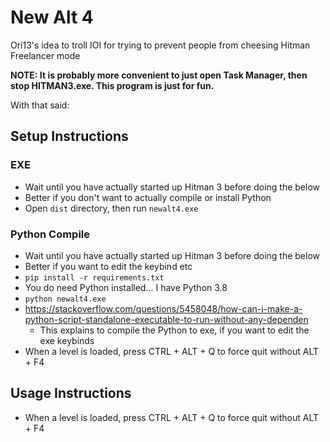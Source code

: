 # New Alt 4

Ori13's idea to troll IOI for trying to prevent people from cheesing Hitman Freelancer mode

**NOTE: It is probably more convenient to just open Task Manager, then stop HITMAN3.exe. This program is just for fun.**

With that said:

## Setup Instructions

### EXE
- Wait until you have actually started up Hitman 3 before doing the below
- Better if you don't want to actually compile or install Python
- Open `dist` directory, then run `newalt4.exe`

### Python Compile
- Wait until you have actually started up Hitman 3 before doing the below
- Better if you want to edit the keybind etc
- `pip install -r requirements.txt`
- You do need Python installed... I have Python 3.8
- `python newalt4.exe`
- https://stackoverflow.com/questions/5458048/how-can-i-make-a-python-script-standalone-executable-to-run-without-any-dependen
  - This explains to compile the Python to exe, if you want to edit the exe keybinds
- When a level is loaded, press CTRL + ALT + Q to force quit without ALT + F4

## Usage Instructions
- When a level is loaded, press CTRL + ALT + Q to force quit without ALT + F4